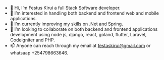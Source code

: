 - 👋 Hi, I’m Festus Kirui a full Stack Software developer.
- 👀 I’m interested in handling both backend and frontend web and mobile applications.
- 🌱 I’m currently improving my skills on .Net and Spring.
- 💞️ I’m looking to collaborate on both backend and frontend applications development using node js, django, react, goland, flutter, Laravel, Codeigniter and PHP.
- 📫 Anyone can reach through my email at festaskirui@gmail.com or whatsaap +254798663646.

<!---
Festorz/Festorz is a ✨ special ✨ repository because its `README.md` (this file) appears on your GitHub profile.
You can click the Preview link to take a look at your changes.
--->
